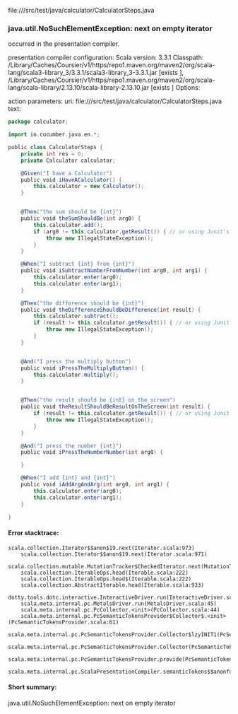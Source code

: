 file://<WORKSPACE>/src/test/java/calculator/CalculatorSteps.java
### java.util.NoSuchElementException: next on empty iterator

occurred in the presentation compiler.

presentation compiler configuration:
Scala version: 3.3.1
Classpath:
<HOME>/Library/Caches/Coursier/v1/https/repo1.maven.org/maven2/org/scala-lang/scala3-library_3/3.3.1/scala3-library_3-3.3.1.jar [exists ], <HOME>/Library/Caches/Coursier/v1/https/repo1.maven.org/maven2/org/scala-lang/scala-library/2.13.10/scala-library-2.13.10.jar [exists ]
Options:



action parameters:
uri: file://<WORKSPACE>/src/test/java/calculator/CalculatorSteps.java
text:
```scala
package calculator;

import io.cucumber.java.en.*;

public class CalculatorSteps {
    private int res = 0;
    private Calculator calculator;

    @Given("I have a Calculator")
    public void iHaveACalculator() {
        this.calculator = new Calculator();
    }


    @Then("the sum should be {int}")
    public void theSumShouldBe(int arg0) {
        this.calculator.add();
        if (arg0 != this.calculator.getResult()) { // or using Junit's asserts
            throw new IllegalStateException();
        }
    }

    @When("I subtract {int} from {int}")
    public void iSubtractNumberFromNumber(int arg0, int arg1) {
        this.calculator.enter(arg0);
        this.calculator.enter(arg1);
    }

    @Then("the difference should be {int}")
    public void theDifferenceShouldBeDifference(int result) {
        this.calculator.subtract();
        if (result != this.calculator.getResult()) { // or using Junit's asserts
            throw new IllegalStateException();
        }
    }


    @And("I press the multiply button")
    public void iPressTheMultiplyButton() {
        this.calculator.multiply();
    }


    @Then("the result should be {int} on the screen")
    public void theResultShouldBeResultOnTheScreen(int result) {
        if (result != this.calculator.getResult()) { // or using Junit's asserts
            throw new IllegalStateException();
        }
    }

    @And("I press the number {int}")
    public void iPressTheNumberNumber(int arg0) {

    }

    @When("I add {int} and {int}")
    public void iAddArgAndArg(int arg0, int arg1) {
        this.calculator.enter(arg0);
        this.calculator.enter(arg1);
    }

}

```



#### Error stacktrace:

```
scala.collection.Iterator$$anon$19.next(Iterator.scala:973)
	scala.collection.Iterator$$anon$19.next(Iterator.scala:971)
	scala.collection.mutable.MutationTracker$CheckedIterator.next(MutationTracker.scala:76)
	scala.collection.IterableOps.head(Iterable.scala:222)
	scala.collection.IterableOps.head$(Iterable.scala:222)
	scala.collection.AbstractIterable.head(Iterable.scala:933)
	dotty.tools.dotc.interactive.InteractiveDriver.run(InteractiveDriver.scala:168)
	scala.meta.internal.pc.MetalsDriver.run(MetalsDriver.scala:45)
	scala.meta.internal.pc.PcCollector.<init>(PcCollector.scala:44)
	scala.meta.internal.pc.PcSemanticTokensProvider$Collector$.<init>(PcSemanticTokensProvider.scala:61)
	scala.meta.internal.pc.PcSemanticTokensProvider.Collector$lzyINIT1(PcSemanticTokensProvider.scala:61)
	scala.meta.internal.pc.PcSemanticTokensProvider.Collector(PcSemanticTokensProvider.scala:61)
	scala.meta.internal.pc.PcSemanticTokensProvider.provide(PcSemanticTokensProvider.scala:90)
	scala.meta.internal.pc.ScalaPresentationCompiler.semanticTokens$$anonfun$1(ScalaPresentationCompiler.scala:109)
```
#### Short summary: 

java.util.NoSuchElementException: next on empty iterator